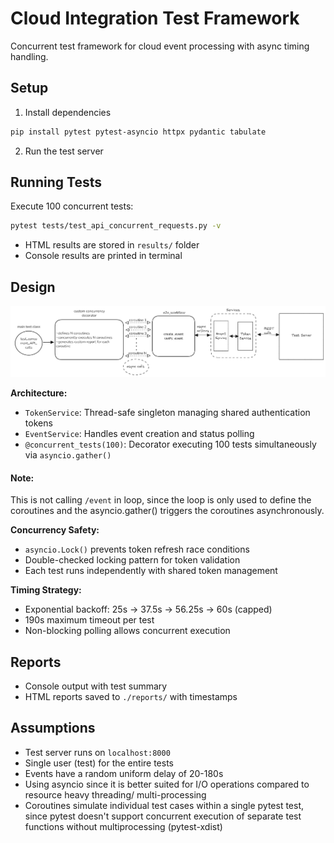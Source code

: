 # Cloud Integration Test Framework

Concurrent test framework for cloud event processing with async timing handling.

## Setup

1. Install dependencies
```bash
pip install pytest pytest-asyncio httpx pydantic tabulate
```
2. Run the test server

## Running Tests

Execute 100 concurrent tests:
```bash
pytest tests/test_api_concurrent_requests.py -v
```
* HTML results are stored in ```results/``` folder
* Console results are printed in terminal

## Design

![alt text](image.png)

**Architecture:**
- `TokenService`: Thread-safe singleton managing shared authentication tokens
- `EventService`: Handles event creation and status polling  
- `@concurrent_tests(100)`: Decorator executing 100 tests simultaneously via `asyncio.gather()`

#### Note: #### 
This is not calling ```/event``` in loop, since the loop is only used to define the coroutines and the asyncio.gather() triggers the coroutines asynchronously.

**Concurrency Safety:**
- `asyncio.Lock()` prevents token refresh race conditions
- Double-checked locking pattern for token validation
- Each test runs independently with shared token management

**Timing Strategy:**
- Exponential backoff: 25s → 37.5s → 56.25s → 60s (capped)
- 190s maximum timeout per test
- Non-blocking polling allows concurrent execution

## Reports

- Console output with test summary
- HTML reports saved to `./reports/` with timestamps

## Assumptions

- Test server runs on `localhost:8000`
- Single user (test) for the entire tests
- Events have a random uniform delay of 20-180s
- Using asyncio since it is better suited for I/O operations compared to resource heavy threading/ multi-processing
-  Coroutines simulate individual test cases within a single pytest test, 
  since pytest doesn't support concurrent execution of separate test 
  functions without multiprocessing (pytest-xdist)